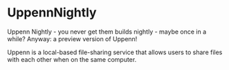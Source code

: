 # UppennNightly
Uppenn Nightly - you never get them builds nightly - maybe once in a while? Anyway: a preview version of Uppenn!

Uppenn is a local-based file-sharing service that
allows users to share files with each other when
on the same computer.
